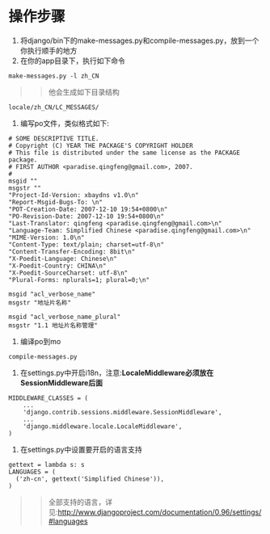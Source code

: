 # 操作步骤 #

  1. 将django/bin下的make-messages.py和compile-messages.py，放到一个你执行顺手的地方
  1. 在你的app目录下，执行如下命令
```
make-messages.py -l zh_CN
```
> > 他会生成如下目录结构
```
locale/zh_CN/LC_MESSAGES/
```
  1. 编写po文件，类似格式如下:
```
# SOME DESCRIPTIVE TITLE.
# Copyright (C) YEAR THE PACKAGE'S COPYRIGHT HOLDER
# This file is distributed under the same license as the PACKAGE package.
# FIRST AUTHOR <paradise.qingfeng@gmail.com>, 2007.
#
msgid ""
msgstr ""
"Project-Id-Version: xbaydns v1.0\n"
"Report-Msgid-Bugs-To: \n"
"POT-Creation-Date: 2007-12-10 19:54+0800\n"
"PO-Revision-Date: 2007-12-10 19:54+0800\n"
"Last-Translator: qingfeng <paradise.qingfeng@gmail.com>\n"
"Language-Team: Simplified Chinese <paradise.qingfeng@gmail.com>\n"
"MIME-Version: 1.0\n"
"Content-Type: text/plain; charset=utf-8\n"
"Content-Transfer-Encoding: 8bit\n"
"X-Poedit-Language: Chinese\n"
"X-Poedit-Country: CHINA\n"
"X-Poedit-SourceCharset: utf-8\n"
"Plural-Forms: nplurals=1; plural=0;\n"

msgid "acl_verbose_name"
msgstr "地址片名称"

msgid "acl_verbose_name_plural"
msgstr "1.1 地址片名称管理"
```
  1. 编译po到mo
```
compile-messages.py
```
  1. 在settings.py中开启i18n，注意:**LocaleMiddleware必须放在SessionMiddleware后面**
```
MIDDLEWARE_CLASSES = (
    ...
    'django.contrib.sessions.middleware.SessionMiddleware',
    ...
    'django.middleware.locale.LocaleMiddleware',
)
```
  1. 在settings.py中设置要开启的语言支持
```
gettext = lambda s: s
LANGUAGES = (
  ('zh-cn', gettext('Simplified Chinese')),
)
```
> > 全部支持的语言，详见:http://www.djangoproject.com/documentation/0.96/settings/#languages